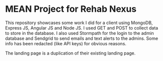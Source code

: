 # MEAN Project for Rehab Nexus
This repository showcases some work I did for a client using MongoDB, Express JS, Angular JS and Node JS. I used GET and POST to collect data to store in the database.  I also used Stormpath for the login to the admin database and Sendgrid to send emails and text alerts to the admins.  Some info has been redacted (like API keys) for obvious reasons.

The landing page is a duplication of their existing landing page.
